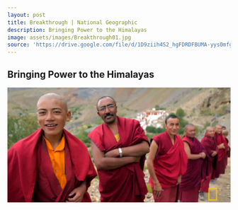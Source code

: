 ```yaml
---
layout: post
title: Breakthrough | National Geographic
description: Bringing Power to the Himalayas
image: assets/images/Breakthrough01.jpg
source: 'https://drive.google.com/file/d/1D9ziih4S2_hgFDRDFBUMA-yys0mfgDqb/view'
---
```

<h2> Bringing Power to the Himalayas </h2>

<a id="link" href="https://drive.google.com/file/d/1D9ziih4S2_hgFDRDFBUMA-yys0mfgDqb/view" target="_blank"><img src="/assets/images/Breakthrough01.jpg"></a>

